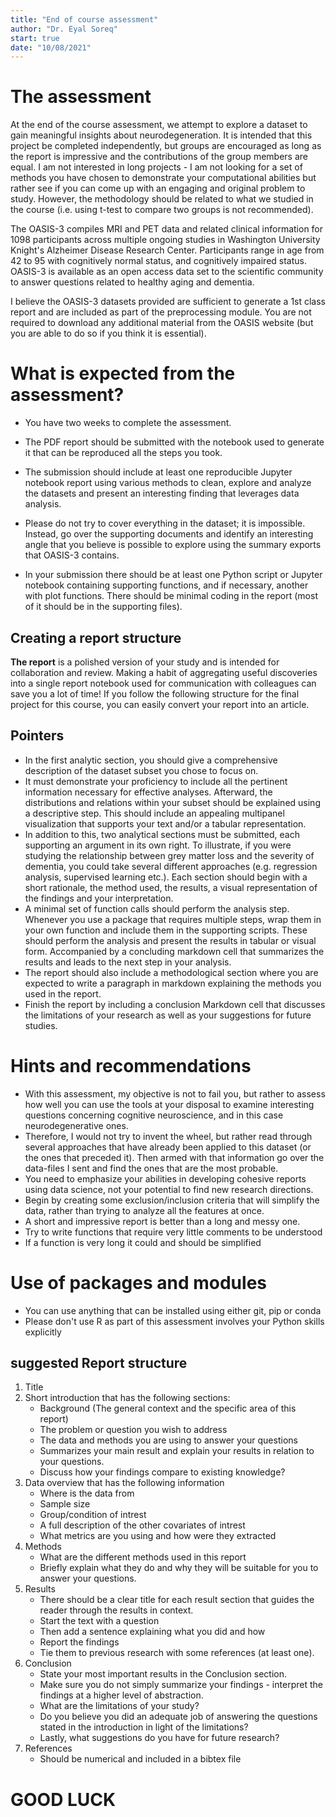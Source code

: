 ```yaml
---
title: "End of course assessment"
author: "Dr. Eyal Soreq" 
start: true
date: "10/08/2021"
---
```

# The assessment

At the end of the course assessment, we attempt to explore a dataset to gain meaningful insights about neurodegeneration. It is intended that this project be completed independently, but groups are encouraged as long as the report is impressive and the contributions of the group members are equal. I am not interested in long projects - I am not looking for a set of methods you have chosen to demonstrate your computational abilities but rather see if you can come up with an engaging and original problem to study. However, the methodology should be related to what we studied in the course (i.e. using t-test to compare two groups is not recommended).

The OASIS-3 compiles MRI and PET data and related clinical information for 1098 participants across multiple ongoing studies in Washington University Knight's Alzheimer Disease Research Center. Participants range in age from 42 to 95 with cognitively normal status, and  cognitively impaired status. OASIS-3 is available as an open access data set to the scientific community to answer questions related to healthy aging and dementia.

I believe the OASIS-3 datasets provided are sufficient to generate a 1st class report and are included as part of the preprocessing module. 
You are not required to download any additional material from the OASIS website (but you are able to do so if you think it is essential).


# What is expected from the assessment?

- You have two weeks to complete the assessment.

- The PDF report should be submitted with the notebook used to generate it that can be reproduced all the steps you took.

- The submission should include at least one reproducible Jupyter notebook report using various methods to clean, explore and analyze the datasets and present an interesting finding that leverages data analysis. 

- Please do not try to cover everything in the dataset; it is impossible. Instead, go over the supporting documents and identify an interesting angle that you believe is possible to explore using the summary exports that OASIS-3 contains. 

- In your submission there should be at least one Python script or Jupyter notebook containing supporting functions, and if necessary, another with plot functions. There should be minimal coding in the report (most of it should be in the supporting files). 

## Creating a report structure

**The report** is a polished version of your study and is intended for collaboration and review. Making a habit of aggregating useful discoveries into a single report notebook used for communication with colleagues can save you a lot of time!
If you follow the following structure for the final project for this course, you can easily convert your report into an article.


## Pointers 
- In the first analytic section, you should give a comprehensive description of the dataset subset you chose to focus on. 
- It must demonstrate your proficiency to include all the pertinent information necessary for effective analyses. Afterward, the distributions and relations within your subset should be explained using a descriptive step. This should include an appealing multipanel visualization that supports your text and/or a tabular representation.  
- In addition to this, two analytical sections must be submitted, each supporting an argument in its own right. To illustrate, if you were studying the relationship between grey matter loss and the severity of dementia, you could take several different approaches (e.g. regression analysis, supervised learning etc.). Each section should begin with a short rationale, the method used, the results, a visual representation of the findings and your interpretation.    
- A minimal set of function calls should perform the analysis step. Whenever you use a package that requires multiple steps, wrap them in your own function and include them in the supporting scripts. These should perform the analysis and present the results in tabular or visual form. Accompanied by a concluding markdown cell that summarizes the results and leads to the next step in your analysis. 
- The report should also include a methodological section where you are expected to write a paragraph in markdown explaining the methods you used in the report. 
- Finish the report by including a conclusion Markdown cell that discusses the limitations of your research as well as your suggestions for future studies.
 

# Hints and recommendations 

 
- With this assessment, my objective is not to fail you, but rather to assess how well you can use the tools at your disposal to examine interesting questions concerning cognitive neuroscience, and in this case neurodegenerative ones. 
- Therefore, I would not try to invent the wheel, but rather read through several approaches that have already been applied to this dataset (or the ones that preceded it). Then armed with that information go over the data-files I sent and find the ones that are the most probable. 
- You need to emphasize your abilities in developing cohesive reports using data science, not your potential to find new research directions.
- Begin by creating some exclusion/inclusion criteria that will simplify the data, rather than trying to analyze all the features at once.
- A short and impressive report is better than a long and messy one. 
- Try to write functions that require very little comments to be understood 
- If a function is very long it could and should be simplified   

# Use of packages and modules 
 
- You can use anything that can be installed using either git, pip or conda  
- Please don't use R as part of this assessment involves your Python skills explicitly 

## suggested Report structure 
1. Title   
1. Short introduction that has the following sections:
    - Background (The general context and the specific area of this report)
    - The problem or question you wish to address  
    - The data and methods you are using to answer your questions
    - Summarizes your main result and explain your results in relation to your questions.
    - Discuss how your findings compare to existing knowledge? 
1. Data overview that has the following information
    - Where is the data from 
    - Sample size
    - Group/condition of intrest
    - A full description of the other covariates of intrest
    - What metrics are you using and how were they extracted
1. Methods
    - What are the different methods used in this report 
    - Briefly explain what they do and why they will be suitable for you to answer your questions.
1. Results 
   - There should be a clear title for each result section that guides the reader through the results in context.
   - Start the text with a question
   - Then add a sentence explaining what you did and how
   - Report the findings
   - Tie them to previous research with some references (at least one).
1. Conclusion   
    - State your most important results in the Conclusion section. 
    - Make sure you do not simply summarize your findings - interpret the findings at a higher level of abstraction. 
    - What are the limitations of your study? 
    - Do you believe you did an adequate job of answering the questions stated in the introduction in light of the limitations? 
    - Lastly, what suggestions do you have for future research?
1. References 
    - Should be numerical and included in a bibtex file     


# GOOD LUCK 